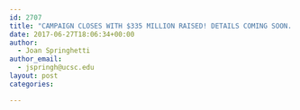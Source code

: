 ```yaml
---
id: 2707
title: "CAMPAIGN CLOSES WITH $335 MILLION RAISED! DETAILS COMING SOON. THANK  YOU!"
date: 2017-06-27T18:06:34+00:00
author:
  - Joan Springhetti
author_email:
  - jspringh@ucsc.edu
layout: post
categories:

---
```

